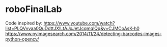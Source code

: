# roboFinalLab

Code inspired by:
https://www.youtube.com/watch?list=PLQVvvaa0QuDdttJXlLtAJxJetJcqmqlQq&v=CJMCoAsK-h0
https://www.pyimagesearch.com/2014/11/24/detecting-barcodes-images-python-opencv/
